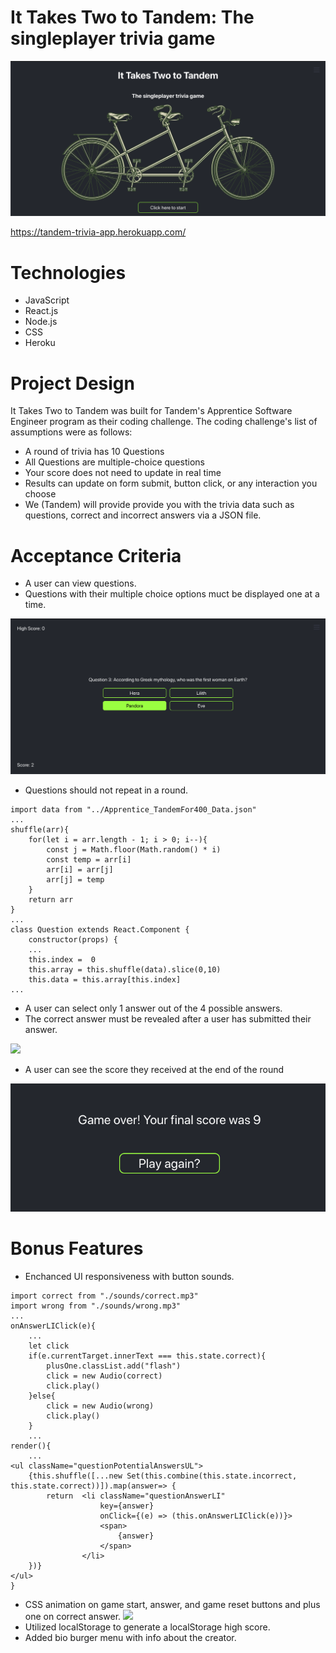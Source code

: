 # It Takes Two to Tandem: The singleplayer trivia game

![SplashPage](splashss.png)

https://tandem-trivia-app.herokuapp.com/

# Technologies
- JavaScript
- React.js
- Node.js
- CSS
- Heroku

# Project Design

It Takes Two to Tandem was built for Tandem's Apprentice Software Engineer program as their coding challenge. The coding challenge's list of assumptions were as follows:

- A round of trivia has 10 Questions
- All Questions are multiple-choice questions
- Your score does not need to update in real time
- Results can update on form submit, button click, or any interaction you choose
- We (Tandem) will provide provide you with the trivia data such as questions, correct and incorrect answers via a JSON file.

# Acceptance Criteria

- A user can view questions.
- Questions with their multiple choice options muct be displayed one at a time.

![GameScreen](./gamess.png)

- Questions should not repeat in a round.
```
import data from "../Apprentice_TandemFor400_Data.json"
...
shuffle(arr){
    for(let i = arr.length - 1; i > 0; i--){
        const j = Math.floor(Math.random() * i)
        const temp = arr[i]
        arr[i] = arr[j]
        arr[j] = temp
    }
    return arr
}
...
class Question extends React.Component {
    constructor(props) {
    ...
    this.index =  0
    this.array = this.shuffle(data).slice(0,10)
    this.data = this.array[this.index]
...
```
- A user can select only 1 answer out of the 4 possible answers.
- The correct answer must be revealed after a user has submitted their answer.

![](questionandanswers.gif)

- A user can see the score they received at the end of the round

![Score](./score.png)

# Bonus Features
- Enchanced UI responsiveness with button sounds.
```
import correct from "./sounds/correct.mp3"
import wrong from "./sounds/wrong.mp3"
...
onAnswerLIClick(e){
    ...
    let click
    if(e.currentTarget.innerText === this.state.correct){
        plusOne.classList.add("flash")
        click = new Audio(correct)
        click.play()
    }else{
        click = new Audio(wrong)
        click.play()
    }
    ...
render(){
    ...
<ul className="questionPotentialAnswersUL">
    {this.shuffle([...new Set(this.combine(this.state.incorrect, this.state.correct))]).map(answer=> {
        return  <li className="questionAnswerLI"
                    key={answer}
                    onClick={(e) => (this.onAnswerLIClick(e))}>
                    <span>
                        {answer}
                    </span>
                </li>
    })}
</ul>
}

```
- CSS animation on game start, answer, and game reset buttons and plus one on correct answer.
![](./bonusfeatures.gif)
- Utilized localStorage to generate a localStorage high score.
- Added bio burger menu with info about the creator.
